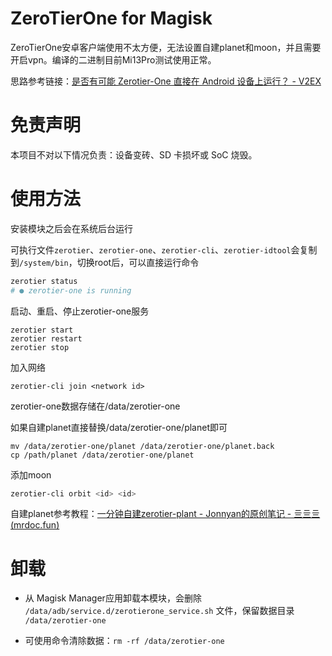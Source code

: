 # ZeroTierOne for Magisk

ZeroTierOne安卓客户端使用不太方便，无法设置自建planet和moon，并且需要开启vpn。编译的二进制目前Mi13Pro测试使用正常。

思路参考链接：[是否有可能 Zerotier-One 直接在 Android 设备上运行？ - V2EX](https://v2ex.com/t/863131)

# 免责声明
本项目不对以下情况负责：设备变砖、SD 卡损坏或 SoC 烧毁。

# 使用方法
安装模块之后会在系统后台运行

可执行文件`zerotier`、`zerotier-one`、`zerotier-cli`、`zerotier-idtool`会复制到`/system/bin`，切换root后，可以直接运行命令

```bash
zerotier status
# ● zerotier-one is running
```

启动、重启、停止zerotier-one服务

```
zerotier start
zerotier restart
zerotier stop
```

加入网络

```
zerotier-cli join <network id>
```

zerotier-one数据存储在/data/zerotier-one

如果自建planet直接替换/data/zerotier-one/planet即可

```
mv /data/zerotier-one/planet /data/zerotier-one/planet.back
cp /path/planet /data/zerotier-one/planet
```

添加moon

```bash
zerotier-cli orbit <id> <id>
```

自建planet参考教程：[一分钟自建zerotier-plant - Jonnyan的原创笔记 - 亖亖亖 (mrdoc.fun)](https://www.mrdoc.fun/doc/443/)

# 卸载

- 从 Magisk Manager应用卸载本模块，会删除 `/data/adb/service.d/zerotierone_service.sh` 文件，保留数据目录 `/data/zerotier-one`

- 可使用命令清除数据：`rm -rf /data/zerotier-one`
